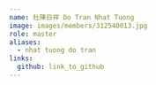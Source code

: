 ```yaml
---
name: 杜陳日祥 Do Tran Nhat Tuong 
image: images/members/312540013.jpg 
role: master
aliases:
  - nhat tuong do tran
links:
  github: link_to_github 
---
```

